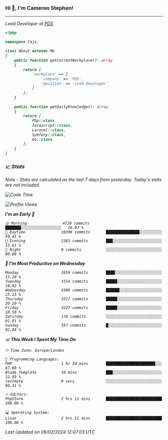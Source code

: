 ### Hi 👋, I'm Cameron Stephen!
<hr>
<p><em>Lead Developer at <a href="https://prindatasolutions.co.uk">PDS</a></p>


```php
<?php

namespace Cajs;

class About extends Me
{
    public function getCurrentWorkplace(): array
    {
        return [
            'workplace' => [
                'company' => 'PDS',
                'position' => 'Lead Developer'
            ]
        ];
    }

    public function getDailyKnowledge(): array
    {
        return [
            Php::class,
            Javascript::class,
            Laravel::class,
            Symfony::class,
            Go::class,
        ];
    }
}
```

### 📈 Stats
<p><em>Note - Stats are calculated as the last 7 days from yesterday. Today's stats are not included.</em></p>


<!--START_SECTION:waka-->
![Code Time](http://img.shields.io/badge/Code%20Time-3%2C649%20hrs%2011%20mins-blue)

![Profile Views](http://img.shields.io/badge/Profile%20Views-0-blue)

**I'm an Early 🐤** 

```text
🌞 Morning                4720 commits        ███████░░░░░░░░░░░░░░░░░░   26.97 % 
🌆 Daytime                10396 commits       ███████████████░░░░░░░░░░   59.41 % 
🌃 Evening                2382 commits        ███░░░░░░░░░░░░░░░░░░░░░░   13.61 % 
🌙 Night                  0 commits           ░░░░░░░░░░░░░░░░░░░░░░░░░   00.00 % 
```
📅 **I'm Most Productive on Wednesday** 

```text
Monday                   2659 commits        ████░░░░░░░░░░░░░░░░░░░░░   15.20 % 
Tuesday                  3154 commits        █████░░░░░░░░░░░░░░░░░░░░   18.02 % 
Wednesday                4398 commits        ██████░░░░░░░░░░░░░░░░░░░   25.13 % 
Thursday                 3517 commits        █████░░░░░░░░░░░░░░░░░░░░   20.10 % 
Friday                   3237 commits        █████░░░░░░░░░░░░░░░░░░░░   18.50 % 
Saturday                 176 commits         ░░░░░░░░░░░░░░░░░░░░░░░░░   01.01 % 
Sunday                   357 commits         █░░░░░░░░░░░░░░░░░░░░░░░░   02.04 % 
```


📊 **This Week I Spent My Time On** 

```text
🕑︎ Time Zone: Europe/London

💬 Programming Languages: 
PHP                      1 hr 54 mins        ██████████████████████░░░   87.00 % 
Blade Template           16 mins             ███░░░░░░░░░░░░░░░░░░░░░░   12.59 % 
textmate                 0 secs              ░░░░░░░░░░░░░░░░░░░░░░░░░   00.41 % 

🔥 Editors: 
PhpStorm                 2 hrs 11 mins       █████████████████████████   100.00 % 

💻 Operating System: 
Linux                    2 hrs 11 mins       █████████████████████████   100.00 % 
```


 Last Updated on 06/02/2024 12:07:03 UTC
<!--END_SECTION:waka-->
